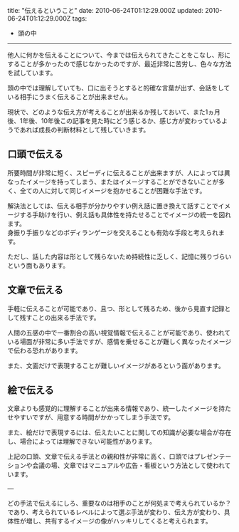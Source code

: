 title: "伝えるということ"
date: 2010-06-24T01:12:29.000Z
updated: 2010-06-24T01:12:29.000Z
tags: 
  - 頭の中
---


他人に何かを伝えることについて、今までは伝えられてきたことをこなし、形にすることが多かったので感じなかったのですが、最近非常に苦労し、色々な方法を試しています。

頭の中では理解していても、口に出そうとすると的確な言葉が出ず、会話をしている相手にうまく伝えることが出来ません。

現状で、どのような伝え方が考えることが出来るか残しておいて、また1ヵ月後、1年後、10年後この記事を見た時にどう感じるか、感じ方が変わっているようであれば成長の判断材料として残していきます。


## 口頭で伝える

所要時間が非常に短く、スピーディに伝えることが出来ますが、人によっては異なったイメージを持ってしまう、またはイメージすることができないことが多く、全ての人に対して同じイメージを抱かせることが困難な手法です。

解決法としては、伝える相手が分かりやすい例え話に置き換えて話すことでイメージする手助けを行い、例え話も具体性を持たせることでイメージの統一を図れます。  
 身振り手振りなどのボディランゲージを交えることも有効な手段と考えられます。

ただし、話した内容は形として残らないため持続性に乏しく、記憶に残りづらいという面もあります。


## 文章で伝える

手軽に伝えることが可能であり、且つ、形として残るため、後から見直す記録として残すことの出来る手法です。

人間の五感の中で一番割合の高い視覚情報で伝えることが可能であり、使われている場面が非常に多い手法ですが、感情を乗せることが難しく異なったイメージで伝わる恐れがあります。

また、文面だけで表現することが難しいイメージがあるという面があります。


## 絵で伝える

文章よりも感覚的に理解することが出来る情報であり、統一したイメージを持たせやすいですが、用意する時間がかかってしまう手法です。

また、絵だけで表現するには、伝えたいことに関しての知識が必要な場合が存在し、場合によっては理解できない可能性があります。

上記の口頭、文章で伝える手法との親和性が非常に高く、口頭ではプレゼンテーションや会議の場、文章ではマニュアルや広告・看板という方法として使われています。

—

どの手法で伝えるにしろ、重要なのは相手のことが何処まで考えられているか？であり、考えられているレベルによって選ぶ手法が変わり、伝え方が変わり、具体性が増し、共有するイメージの像がハッキリしてくると考えられます。


